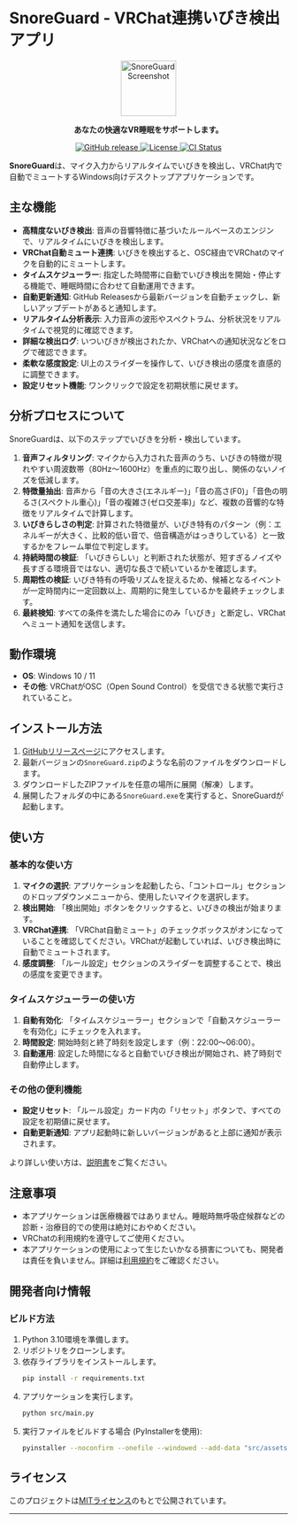# SnoreGuard - VRChat連携いびき検出アプリ

<p align="center">
  <img src="src/assets/icon/icon.ico" alt="SnoreGuard Screenshot" width="100"/>
</p>

<p align="center">
  <strong>あなたの快適なVR睡眠をサポートします。</strong>
</p>

<p align="center">
  <a href="https://github.com/S-Akagi/SnoreGuard-py/releases">
    <img src="https://img.shields.io/github/v/release/S-Akagi/SnoreGuard-py?logo=github" alt="GitHub release">
  </a>
  <a href="https://github.com/S-Akagi/SnoreGuard-py/blob/main/LICENSE">
    <img src="http://img.shields.io/badge/license-MIT-blue.svg?style=flat" alt="License">
  </a>
  <a href="https://github.com/S-Akagi/SnoreGuard-py/actions/workflows/CI.yml">
    <img src="https://github.com/S-Akagi/SnoreGuard-py/actions/workflows/CI.yml/badge.svg" alt="CI Status">
  </a>
</p>

**SnoreGuard**は、マイク入力からリアルタイムでいびきを検出し、VRChat内で自動でミュートするWindows向けデスクトップアプリケーションです。

## 主な機能

* **高精度ないびき検出**: 音声の音響特徴に基づいたルールベースのエンジンで、リアルタイムにいびきを検出します。
* **VRChat自動ミュート連携**: いびきを検出すると、OSC経由でVRChatのマイクを自動的にミュートします。
* **タイムスケジューラー**: 指定した時間帯に自動でいびき検出を開始・停止する機能で、睡眠時間に合わせて自動運用できます。
* **自動更新通知**: GitHub Releasesから最新バージョンを自動チェックし、新しいアップデートがあると通知します。
* **リアルタイム分析表示**: 入力音声の波形やスペクトラム、分析状況をリアルタイムで視覚的に確認できます。
* **詳細な検出ログ**: いついびきが検出されたか、VRChatへの通知状況などをログで確認できます。
* **柔軟な感度設定**: UI上のスライダーを操作して、いびき検出の感度を直感的に調整できます。
* **設定リセット機能**: ワンクリックで設定を初期状態に戻せます。

## 分析プロセスについて

SnoreGuardは、以下のステップでいびきを分析・検出しています。

1. **音声フィルタリング**: マイクから入力された音声のうち、いびきの特徴が現れやすい周波数帯（80Hz〜1600Hz）を重点的に取り出し、関係のないノイズを低減します。 
2. **特徴量抽出**: 音声から「音の大きさ(エネルギー)」「音の高さ(F0)」「音色の明るさ(スペクトル重心)」「音の複雑さ(ゼロ交差率)」など、複数の音響的な特徴をリアルタイムで計算します。
3. **いびきらしさの判定**: 計算された特徴量が、いびき特有のパターン（例：エネルギーが大きく、比較的低い音で、倍音構造がはっきりしている）と一致するかをフレーム単位で判定します。
4. **持続時間の検証**: 「いびきらしい」と判断された状態が、短すぎるノイズや長すぎる環境音ではない、適切な長さで続いているかを確認します。
5. **周期性の検証**: いびき特有の呼吸リズムを捉えるため、候補となるイベントが一定時間内に一定回数以上、周期的に発生しているかを最終チェックします。
6. **最終検知**: すべての条件を満たした場合にのみ「いびき」と断定し、VRChatへミュート通知を送信します。 

## 動作環境

* **OS**: Windows 10 / 11
* **その他**: VRChatがOSC（Open Sound Control）を受信できる状態で実行されていること。

## インストール方法

1.  [GitHubリリースページ](https://github.com/S-Akagi/SnoreGuard-py/releases)にアクセスします。
2.  最新バージョンの`SnoreGuard.zip`のような名前のファイルをダウンロードします。
3.  ダウンロードしたZIPファイルを任意の場所に展開（解凍）します。
4.  展開したフォルダの中にある`SnoreGuard.exe`を実行すると、SnoreGuardが起動します。

## 使い方

### 基本的な使い方
1.  **マイクの選択**: アプリケーションを起動したら、「コントロール」セクションのドロップダウンメニューから、使用したいマイクを選択します。
2.  **検出開始**: 「検出開始」ボタンをクリックすると、いびきの検出が始まります。
3.  **VRChat連携**: 「VRChat自動ミュート」のチェックボックスがオンになっていることを確認してください。VRChatが起動していれば、いびき検出時に自動でミュートされます。
4.  **感度調整**: 「ルール設定」セクションのスライダーを調整することで、検出の感度を変更できます。

### タイムスケジューラーの使い方
1.  **自動有効化**: 「タイムスケジューラー」セクションで「自動スケジューラーを有効化」にチェックを入れます。
2.  **時間設定**: 開始時刻と終了時刻を設定します（例：22:00〜06:00）。
3.  **自動運用**: 設定した時間になると自動でいびき検出が開始され、終了時刻で自動停止します。

### その他の便利機能
- **設定リセット**: 「ルール設定」カード内の「リセット」ボタンで、すべての設定を初期値に戻せます。
- **自動更新通知**: アプリ起動時に新しいバージョンがあると上部に通知が表示されます。

より詳しい使い方は、[説明書](./docs/MANUAL.md)をご覧ください。

## 注意事項

* 本アプリケーションは医療機器ではありません。睡眠時無呼吸症候群などの診断・治療目的での使用は絶対におやめください。
* VRChatの利用規約を遵守してご使用ください。
* 本アプリケーションの使用によって生じたいかなる損害についても、開発者は責任を負いません。詳細は[利用規約](./docs/TERMS_OF_USE.md)をご確認ください。

## 開発者向け情報

### ビルド方法

1.  Python 3.10環境を準備します。
2.  リポジトリをクローンします。
3.  依存ライブラリをインストールします。
    ```bash
    pip install -r requirements.txt
    ```
4.  アプリケーションを実行します。
    ```bash
    python src/main.py
    ```
5.  実行ファイルをビルドする場合 (PyInstallerを使用):
    ```bash
    pyinstaller --noconfirm --onefile --windowed --add-data "src/assets;assets" --icon "src/assets/icon/icon.ico" "src/main.py"
    ```

## ライセンス

このプロジェクトは[MITライセンス](https://github.com/S-Akagi/SnoreGuard-py/blob/main/LICENSE)のもとで公開されています。

---
